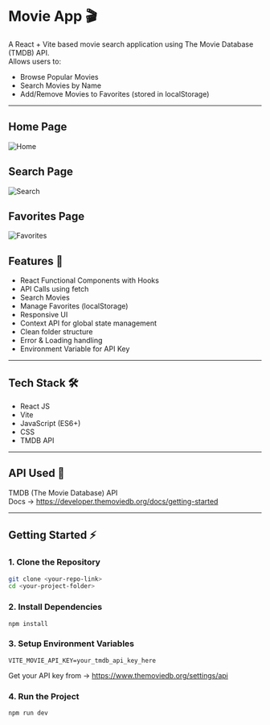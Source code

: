 # Movie App 🎬

A React + Vite based movie search application using The Movie Database (TMDB) API.  
Allows users to:

- Browse Popular Movies
- Search Movies by Name
- Add/Remove Movies to Favorites (stored in localStorage)

---

## Home Page

![Home](/publicassets/home.png)

## Search Page

![Search](/publicassets/search.png)

## Favorites Page

![Favorites](/publicassets/favorites.png)

## Features 🚀

- React Functional Components with Hooks
- API Calls using fetch
- Search Movies
- Manage Favorites (localStorage)
- Responsive UI
- Context API for global state management
- Clean folder structure
- Error & Loading handling
- Environment Variable for API Key

---

## Tech Stack 🛠️

- React JS
- Vite
- JavaScript (ES6+)
- CSS
- TMDB API

---

## API Used 🎥

TMDB (The Movie Database) API  
Docs → https://developer.themoviedb.org/docs/getting-started

---

## Getting Started ⚡

### 1. Clone the Repository

```bash
git clone <your-repo-link>
cd <your-project-folder>
```

### 2. Install Dependencies

```
npm install
```

### 3. Setup Environment Variables

```
VITE_MOVIE_API_KEY=your_tmdb_api_key_here
```

Get your API key from → https://www.themoviedb.org/settings/api

### 4. Run the Project

```
npm run dev
```
